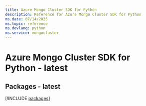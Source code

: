 ```yaml
---
title: Azure Mongo Cluster SDK for Python
description: Reference for Azure Mongo Cluster SDK for Python
ms.date: 07/14/2025
ms.topic: reference
ms.devlang: python
ms.service: mongocluster
---
```

# Azure Mongo Cluster SDK for Python - latest
## Packages - latest
[!INCLUDE [packages](mongo-cluster-index.md)]